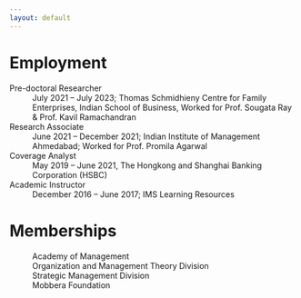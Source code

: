 ```yaml
---
layout: default
---
```


# Employment

<dl>
   <dt>Pre-doctoral Researcher</dt>
      <dd>July 2021 – July 2023; Thomas Schmidhieny Centre for Family Enterprises, Indian School of Business, Worked for Prof. Sougata Ray & Prof. Kavil Ramachandran </dd>
   <dt>Research Associate</dt>
      <dd>June 2021 – December 2021; Indian Institute of Management Ahmedabad; Worked for Prof. Promila Agarwal </dd>
   <dt>Coverage Analyst</dt>
      <dd>May 2019 – June 2021, The Hongkong and Shanghai Banking Corporation (HSBC) </dd>
   <dt>Academic Instructor</dt>
      <dd>December 2016 – June 2017; IMS Learning Resources </dd>
</dl>

# Memberships

<dl>
      <dd>Academy of Management</dd>
      <dd>Organization and Management Theory Division</dd>
      <dd>Strategic Management Division</dd>
      <dd>Mobbera Foundation</dd>
</dl>

